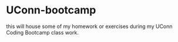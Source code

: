 # UConn-bootcamp
this will house some of my homework or exercises during my UConn Coding Bootcamp class work.
